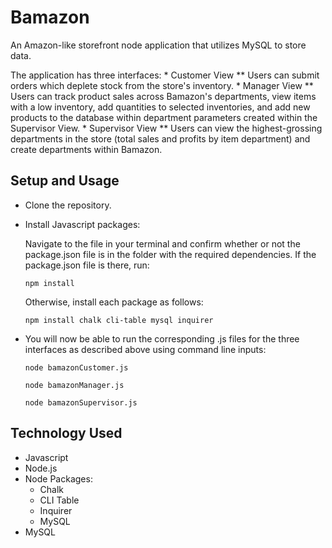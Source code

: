 # Bamazon

An Amazon-like storefront node application that utilizes MySQL to store data. 

The application has three interfaces:
	* Customer View
		** Users can submit orders which deplete stock from the store's inventory.
	* Manager View
		** Users can track product sales across Bamazon's departments, view items with a low inventory, add quantities to selected inventories, and add new products to the database within department parameters created within the Supervisor View.
	* Supervisor View
		** Users can view the highest-grossing departments in the store (total sales and profits by item department) and create departments within Bamazon.

## Setup and Usage
* Clone the repository.
* Install Javascript packages: 

	Navigate to the file in your terminal and confirm whether or not the package.json file is in the folder with the required dependencies. If the package.json file is there, run:

  ```
  npm install
  ```

  Otherwise, install each package as follows:

  ```
  npm install chalk cli-table mysql inquirer
  ```


* You will now be able to run the corresponding .js files for the three interfaces as described above using command line inputs:
  ```
  node bamazonCustomer.js
  ```
  
  ```
  node bamazonManager.js
  ```

  ```
  node bamazonSupervisor.js
  ```

## Technology Used
- Javascript
- Node.js 
- Node Packages:
  - Chalk
  - CLI Table
  - Inquirer
  - MySQL
- MySQL


